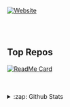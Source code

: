[![Website](https://img.shields.io/website?label=teissieryannis.com&style=for-the-badge&logo=Tumblr&url=https%3A%2F%2Fteissieryannis.com)](https://teissieryannis.com)

<br />
<br />

## Top Repos

[![ReadMe Card](https://github-readme-stats.vercel.app/api/pin/?username=anuraghazra&repo=github-readme-stats)](https://github.com/anuraghazra/github-readme-stats)

<br />
<br />
<details>
  <summary>:zap: Github Stats</summary>
  
[![Yannis stats](https://github-readme-stats.vercel.app/api?username=TeissierYannis)](https://github.com/anuraghazra/github-readme-stats)

</details>
